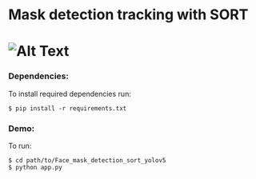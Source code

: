 Mask detection tracking with SORT
===========================================
![Alt Text](https://github.com/iamdat6120/Mask_detection_tracking_with_sort/blob/main/video_demo/untitled.GIF)
===========================================
### Dependencies:

To install required dependencies run:
```
$ pip install -r requirements.txt
```

### Demo:

To run:

```
$ cd path/to/Face_mask_detection_sort_yolov5
$ python app.py
```
